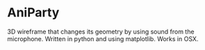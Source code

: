 # AniParty
3D wireframe that changes its geometry by using sound from the microphone. Written in python and using matplotlib. Works in OSX. 
